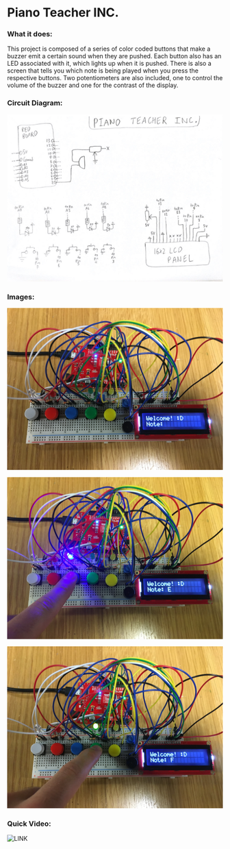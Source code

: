 # Piano Teacher INC.

### What it does:

This project is composed of a series of color coded buttons that make a buzzer emit a certain sound when they are pushed. Each button also has an LED associated with it, which lights up when it is pushed. There is also a screen that tells you which note is being played when you press the respective buttons. Two potentiometers are also included, one to control the volume of the buzzer and one for the contrast of the display. 

### Circuit Diagram:

![](Circuit_Diagram.JPG)

### Images:

![](I1.JPG)

![](I2.JPG)

![](I3.JPG)

### Quick Video:

![LINK](https://www.youtube.com/watch?v=FbowLbK-kMs)
